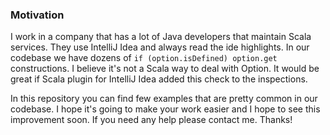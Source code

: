 
### Motivation
I work in a company that has a lot of Java developers that maintain Scala services. They use IntelliJ Idea and always read the ide highlights.
In our codebase we have dozens of `if (option.isDefined) option.get` constructions.
I believe it's not a Scala way to deal with Option. It would be great if Scala plugin for IntelliJ Idea added this check to the inspections.

In this repository you can find few examples that are pretty common in our codebase. I hope it's going to make your work easier and I hope to see this improvement soon. If you need any help please contact me.
Thanks!
